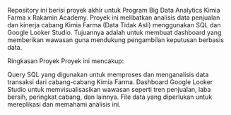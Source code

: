 Repository ini berisi proyek akhir untuk Program Big Data Analytics Kimia Farma x Rakamin Academy. Proyek ini melibatkan analisis data penjualan dan kinerja cabang Kimia Farma (Data Tidak Asli) menggunakan SQL dan Google Looker Studio. Tujuannya adalah untuk membuat dashboard yang memberikan wawasan guna mendukung pengambilan keputusan berbasis data.

Ringkasan Proyek
Proyek ini mencakup:

Query SQL yang digunakan untuk memproses dan menganalisis data transaksi dari cabang-cabang Kimia Farma.
Dashboard Google Looker Studio untuk memvisualisasikan wawasan seperti tren penjualan, laba bersih, peringkat cabang, dan lainnya.
File data yang diperlukan untuk mereplikasi dan memahami analisis ini.
